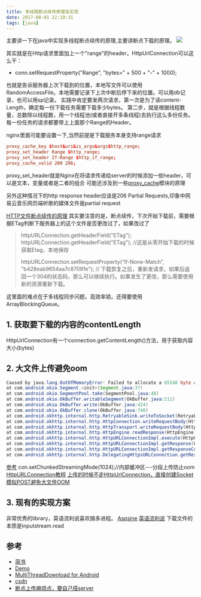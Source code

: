 ```yaml
---
title: 多线程断点续传原理及实现
date: 2017-08-01 22:19:31
tags: [java]
---
```


主要讲一下在java中实现多线程断点续传的原理,主要讲断点下载的原理。
![](http://www.haldir66.ga/static/imgs/4b52d8db2e9d86b95c730af1db127a81.jpg)
<!--more-->


其实就是在Http请求里面加上一个"range"的header，HttpUrlConnection可以这么干：

- conn.setRequestProperty("Range", "bytes=" + 500 + "-" + 1000);

也就是告诉服务器上次下载到的位置，本地写文件可以使用RandomAccessFile。本地需要记录下上次中断后停下来的位置。可以用db记录，也可以用sp记录。
实践中肯定要发两次请求，第一次是为了读content-Length，确定每一份下载任务需要下载多少bytes。
第二步，就是根据线程数量，总数除以线程数，用一个线程池(或者直接开多条线程)去执行这么多份任务。每一份任务的请求都要带上上面那个Range的Header。


nginx里面可能要设置一下,当然前提是下载服务本身支持range请求
```conf
proxy_cache_key $host&uri&is_args&args$http_range;
proxy_set_header Range $http_range;
proxy_set_header If-Range $http_if_range;
proxy_cache_valid 200 206; 
```
proxy_set_header就是Nginx在将请求传递给server的时候添加一些header，可以是文本，变量或者是二者的组合
可能还涉及到一些[proxy_cache](https://blog.csdn.net/dengjiexian123/article/details/53386586)模块的原理

另外这种情况下的http response header应该是206 Partial Requests,印象中网易云音乐网页端听歌的媒体文件是partial request


[HTTP文件断点续传的原理](http://www.cnblogs.com/Creator/p/5490929.html)
其实要注意的是，断点续传，下次开始下载前，需要根据ETag判断下服务器上的这个文件是否更改过了，如果改过了
>  httpURLConnection.getHeaderField("ETag");
>  httpURLConnection.getHeaderField("ETag"); //这是从零开始下载的时候获取Etag，本地保存
>
> httpURLConnection.setRequestProperty(“If-None-Match”, "b428eab9654aa7c87091e"); // 下载恢复之后，重新发请求，如果后返回一个304的状态码，那么可以继续执行。如果发生了更改，那么需要使用新的资源重新下载。


这里面的难点在于多线程同步问题，高效率锁。还得要使用ArrayBlockingQueue。

## 1. 获取要下载的内容的contentLength
HttpUrlConnection有一个connection.getContentLength()方法，用于获取内容大小(bytes)


## 2. 大文件上传避免oom
```java
Caused by java.lang.OutOfMemoryError: Failed to allocate a 65548 byte allocation with 32012 free bytes and 31KB until OOM
at com.android.okio.Segment.<init>(Segment.java:37)
at com.android.okio.SegmentPool.take(SegmentPool.java:48)
at com.android.okio.OkBuffer.writableSegment(OkBuffer.java:511)
at com.android.okio.OkBuffer.write(OkBuffer.java:424)
at com.android.okio.OkBuffer.clone(OkBuffer.java:740)
at com.android.okhttp.internal.http.RetryableSink.writeToSocket(RetryableSink.java:77)
at com.android.okhttp.internal.http.HttpConnection.writeRequestBody(HttpConnection.java:263)
at com.android.okhttp.internal.http.HttpTransport.writeRequestBody(HttpTransport.java:84)
at com.android.okhttp.internal.http.HttpEngine.readResponse(HttpEngine.java:790)
at com.android.okhttp.internal.http.HttpURLConnectionImpl.execute(HttpURLConnectionImpl.java:405)
at com.android.okhttp.internal.http.HttpURLConnectionImpl.getResponse(HttpURLConnectionImpl.java:349)
at com.android.okhttp.internal.http.HttpURLConnectionImpl.getResponseCode(HttpURLConnectionImpl.java:517)
at com.android.okhttp.internal.http.DelegatingHttpsURLConnection.getResponseCode(DelegatingHttpsURLConnection.java:105)
```

[参考](http://blog.sina.com.cn/s/blog_bfdb961b0101mkbo.html) con.setChunkedStreamingMode(1024);//内部缓冲区---分段上传防止oom
[HttpURLConnection教程](http://www.cnblogs.com/begin1949/p/5060802.html)
[上传的时候不走HttpUrlConnection，直接创建Socket模拟POST避免大文件OOM](http://blog.csdn.net/lmj623565791/article/details/23781773)

## 3. 现有的实现方案
非常优秀的library，英语流利说喜欢搞多进程。
[Aspsine](https://github.com/Aspsine/MultiThreadDownload)
[英语流利说](https://github.com/lingochamp/FileDownloader)
下载文件的本质是inputstream.read

## 参考
- [简书](http://www.jianshu.com/p/2b82db0a5181)
- [Demo](https://github.com/AriaLyy/Aria)
- [MultiThreadDownload for Android](https://github.com/Aspsine/MultiThreadDownload)
- [csdn](http://blog.csdn.net/zhaokaiqiang1992/article/details/43939279)
- [断点上传麻烦点，要自己搭server](http://blog.csdn.net/chenrunhua/article/details/50113993)
